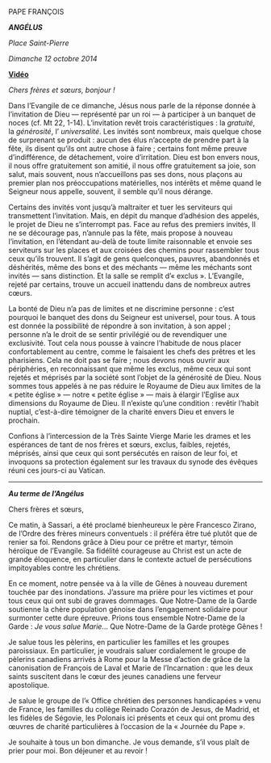 PAPE FRANÇOIS

***ANGÉLUS***

*Place Saint-Pierre*

*Dimanche 12 octobre 2014*

**[Vidéo](http://player.rv.va/vaticanplayer.asp?language=it&tic=VA_UPQ5UZNL)**

*Chers frères et sœurs, bonjour !*

Dans l’Evangile de ce dimanche, Jésus nous parle de la réponse donnée à l’invitation de Dieu — représenté par un roi — à participer à un banquet de noces (cf. Mt 22, 1-14). L’invitation revêt trois caractéristiques : la *gratuité*, la *générosité*, l’ *universalité*. Les invités sont nombreux, mais quelque chose de surprenant se produit : aucun des élus n’accepte de prendre part à la fête, ils disent qu’ils ont autre chose à faire ; certains font même preuve d’indifférence, de détachement, voire d’irritation. Dieu est bon envers nous, il nous offre gratuitement son amitié, il nous offre gratuitement sa joie, son salut, mais souvent, nous n’accueillons pas ses dons, nous plaçons au premier plan nos préoccupations matérielles, nos intérêts et même quand le Seigneur nous appelle, souvent, il semble qu’il nous dérange.

Certains des invités vont jusqu’à maltraiter et tuer les serviteurs qui transmettent l’invitation. Mais, en dépit du manque d’adhésion des appelés, le projet de Dieu ne s’interrompt pas. Face au refus des premiers invités, Il ne se décourage pas, n’annule pas la fête, mais propose à nouveau l’invitation, en l’étendant au-delà de toute limite raisonnable et envoie ses serviteurs sur les places et aux croisées des chemins pour rassembler tous ceux qu’ils trouvent. Il s’agit de gens quelconques, pauvres, abandonnés et déshérités, même des bons et des méchants — même les méchants sont invités — sans distinction. Et la salle se remplit d’« exclus ». L’Evangile, rejeté par certains, trouve un accueil inattendu dans de nombreux autres cœurs.

La bonté de Dieu n’a pas de limites et ne discrimine personne : c’est pourquoi le banquet des dons du Seigneur est universel, pour tous. A tous est donnée la possibilité de répondre à son invitation, à son appel ; personne n’a le droit de se sentir privilégié ou de revendiquer une exclusivité. Tout cela nous pousse à vaincre l’habitude de nous placer confortablement au centre, comme le faisaient les chefs des prêtres et les pharisiens. Cela ne doit pas se faire ; nous devons nous ouvrir aux périphéries, en reconnaissant que même les exclus, même ceux qui sont rejetés et méprisés par la société sont l’objet de la générosité de Dieu. Nous sommes tous appelés à ne pas réduire le Royaume de Dieu aux limites de la « petite église » — notre « petite église » — mais à élargir l’Eglise aux dimensions du Royaume de Dieu. Il n’existe qu’une condition : revêtir l’habit nuptial, c’est-à-dire témoigner de la charité envers Dieu et envers le prochain.

Confions à l’intercession de la Très Sainte Vierge Marie les drames et les espérances de tant de nos frères et sœurs, exclus, faibles, rejetés, méprisés, ainsi que ceux qui sont persécutés en raison de leur foi, et invoquons sa protection également sur les travaux du synode des évêques réuni ces jours-ci au Vatican.

* * *

***Au terme de l’Angélus***

Chers frères et sœurs,

Ce matin, à Sassari, a été proclamé bienheureux le père Francesco Zirano, de l’Ordre des frères mineurs conventuels : il préféra être tué plutôt que de renier sa foi. Rendons grâce à Dieu pour ce prêtre et martyr, témoin héroïque de l’Evangile. Sa fidélité courageuse au Christ est un acte de grande éloquence, en particulier dans le contexte actuel de persécutions impitoyables contre les chrétiens.

En ce moment, notre pensée va à la ville de Gênes à nouveau durement touchée par des inondations. J’assure ma prière pour les victimes et pour tous ceux qui ont subi de graves dommages. Que Notre-Dame de la Garde soutienne la chère population génoise dans l’engagement solidaire pour surmonter cette dure épreuve. Prions tous ensemble Notre-Dame de la Garde : *Je vous salue Marie*... Que Notre-Dame de la Garde protège Gênes !

Je salue tous les pèlerins, en particulier les familles et les groupes paroissiaux. En particulier, je voudrais saluer cordialement le groupe de pèlerins canadiens arrivés à Rome pour la Messe d’action de grâce de la canonisation de François de Laval et Marie de l’Incarnation : que les deux saints suscitent dans le cœur des jeunes canadiens une ferveur apostolique.

Je salue le groupe de l’« Office chrétien des personnes handicapées » venu de France, les familles du collège Reinado Corazón de Jesus, de Madrid, et les fidèles de Ségovie, les Polonais ici présents et ceux qui ont promu des œuvres de charité particulières à l’occasion de la « Journée du Pape ».

Je souhaite à tous un bon dimanche. Je vous demande, s’il vous plaît de prier pour moi. Bon déjeuner et au revoir !